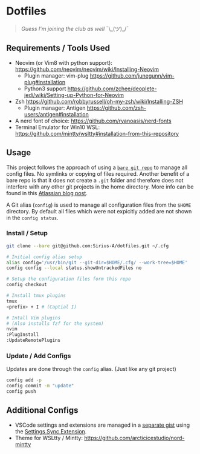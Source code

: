 # Dotfiles

> *Guess I'm joining the club as well* ¯\\\_(ツ)_/¯

## Requirements / Tools Used
- Neovim (or Vim8 with python support): https://github.com/neovim/neovim/wiki/Installing-Neovim
  - Plugin manager:  vim-plug https://github.com/junegunn/vim-plug#installation
  - Python3 support https://github.com/zchee/deoplete-jedi/wiki/Setting-up-Python-for-Neovim
- Zsh https://github.com/robbyrussell/oh-my-zsh/wiki/Installing-ZSH
  - Plugin manager: Antigen https://github.com/zsh-users/antigen#installation
- A nerd font of choice: https://github.com/ryanoasis/nerd-fonts
- Terminal Emulator for Win10 WSL: https://github.com/mintty/wsltty#installation-from-this-repository

## Usage

This project follows the approach of using a [`bare git repo`](http://www.saintsjd.com/2011/01/what-is-a-bare-git-repository/)
to manage all config files. No symlinks or copying of files required. Another benefit of a bare repo is that it does not create a `.git` folder and therefore does not interfere with any other git projects in the home directory. More info can be found in this [Atlassian blog post](https://developer.atlassian.com/blog/2016/02/best-way-to-store-dotfiles-git-bare-repo/).

A Git alias (`config`) is used to manage all configuration files from the `$HOME` directory. By default all files which were not expicitly added are not shown in the `config status`.

### Install / Setup

``` sh
git clone --bare git@github.com:Sirius-A/dotfiles.git ~/.cfg

# Initial config alias setup
alias config='/usr/bin/git --git-dir=$HOME/.cfg/ --work-tree=$HOME'
config config --local status.showUntrackedFiles no

# Setup the configuration files form this repo
config checkout

# Install tmux plugins
tmux
<prefix> + I # (Captial I)

# Intall Vim plugins
# (Also installs fzf for the system)
nvim
:PlugInstall
:UpdateRemotePlugins
```

### Update / Add Configs

Updates are done through the `config` alias. (Just like any git project)

``` sh
config add -p
config commit -m "update"
config push
```

## Additional Configs
- VSCode settings and extensions are managed in a [separate gist](https://gist.github.com/Sirius-A/302a99c5840e6b462c2bad27ee1880d3) using the [Settings Sync Extension](https://marketplace.visualstudio.com/items?itemName=Shan.code-settings-sync).
- Theme for WSLtty / Mintty: https://github.com/arcticicestudio/nord-mintty
